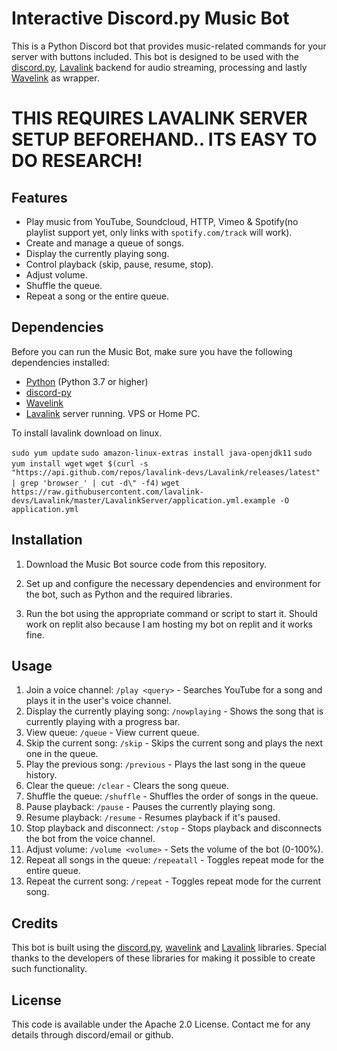 # Interactive Discord.py Music Bot

This is a Python Discord bot that provides music-related commands for your server with buttons included. This bot is designed to be used with the [discord.py](https://github.com/Rapptz/discord.py), [Lavalink](https://github.com/lavalink-devs/Lavalink) backend for audio streaming, processing and lastly [Wavelink](https://github.com/PythonistaGuild/Wavelink) as wrapper.

# **THIS REQUIRES LAVALINK SERVER SETUP BEFOREHAND.. ITS EASY TO DO RESEARCH!**

## Features

- Play music from YouTube, Soundcloud, HTTP, Vimeo & Spotify(no playlist support yet, only links with `spotify.com/track` will work).
- Create and manage a queue of songs.
- Display the currently playing song.
- Control playback (skip, pause, resume, stop).
- Adjust volume.
- Shuffle the queue.
- Repeat a song or the entire queue.

## Dependencies

Before you can run the Music Bot, make sure you have the following dependencies installed:

- [Python](https://www.python.org/) (Python 3.7 or higher)
- [discord-py](https://github.com/Rapptz/discord.py)
- [Wavelink](https://github.com/PythonistaGuild/Wavelink)
- [Lavalink](https://github.com/lavalink-devs/Lavalink) server running. VPS or Home PC.

To install lavalink download on linux.

`sudo yum update`
`sudo amazon-linux-extras install java-openjdk11`
`sudo yum install wget`
`wget $(curl -s "https://api.github.com/repos/lavalink-devs/Lavalink/releases/latest" | grep 'browser_' | cut -d\" -f4)`
`wget https://raw.githubusercontent.com/lavalink-devs/Lavalink/master/LavalinkServer/application.yml.example -O application.yml`

## Installation

1. Download the Music Bot source code from this repository.

2. Set up and configure the necessary dependencies and environment for the bot, such as Python and the required libraries.

3. Run the bot using the appropriate command or script to start it. Should work on replit also because I am hosting my bot on replit and it works fine.


## Usage

1. Join a voice channel: `/play <query>` - Searches YouTube for a song and plays it in the user's voice channel.
2. Display the currently playing song: `/nowplaying` - Shows the song that is currently playing with a progress bar.
3. View queue: `/queue` - View current queue.
4. Skip the current song: `/skip` - Skips the current song and plays the next one in the queue.
5. Play the previous song: `/previous` - Plays the last song in the queue history.
6. Clear the queue: `/clear` - Clears the song queue.
7. Shuffle the queue: `/shuffle` - Shuffles the order of songs in the queue.
8. Pause playback: `/pause` - Pauses the currently playing song.
9. Resume playback: `/resume` - Resumes playback if it's paused.
10. Stop playback and disconnect: `/stop` - Stops playback and disconnects the bot from the voice channel.
11. Adjust volume: `/volume <volume>` - Sets the volume of the bot (0-100%).
12. Repeat all songs in the queue: `/repeatall` - Toggles repeat mode for the entire queue.
13. Repeat the current song: `/repeat` - Toggles repeat mode for the current song.

## Credits

This bot is built using the [discord.py](https://github.com/Rapptz/discord.py), [wavelink](https://github.com/PythonistaGuild/Wavelink) and [Lavalink](https://github.com/lavalink-devs/Lavalink) libraries. Special thanks to the developers of these libraries for making it possible to create such functionality.

## License

This code is available under the Apache 2.0 License. Contact me for any details through discord/email or github.
